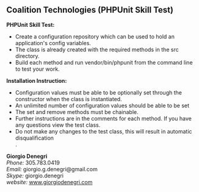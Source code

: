 ## Coalition Technologies (PHPUnit Skill Test)

<b>PHPUnit Skill Test:</b>
<ul>
<li>Create a configuration repository which can be used to hold an application's 
config variables.</li>
<li>The class is already created with the required methods in the src directory.</li>
<li>Build each method and run vendor/bin/phpunit from the command line to test your work.</li>
</ul>

<b>Installation Instruction:</b>
<ul>
<li>Configuration values must be able to be optionally set through the constructor 
when the class is instantiated.
</li>
<li>An unlimited number of configuration values should be able to be set</li>
<li>The set and remove methods must be chainable.</li>
<li>Further instructions are in the comments for each method.  
If you have any questions view the test class.</li>
<li>Do not make any changes to the test class, this will result in 
automatic disqualification</li>.
</ul>
<p>
<b>Giorgio Denegri</b><br/>
<i>Phone:</i> 305.783.0419<br/>
<i>Email:</i> giorgio.g.denegri@gmail.com<br/>
<i>Skype:</i> giorgio.denegri<br/>
<i>website:</i> <a href="http://www.giorgiodenegri.com" target="_blank">www.giorgiodenegri.com </>
</p>
